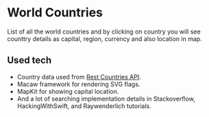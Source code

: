 #  World Countries

List of all the world countries and by clicking on country you will see counttry details as capital, region, currency and also location in map.

## Used tech
- Country data used from [Rest Countries API](https://restcountries.eu).
- Macaw framework for rendering SVG flags.
- MapKit for showing capital location.
- And a lot of searching implementation details in Stackoverflow, HackingWithSwift, and Raywenderlich tutorials.
